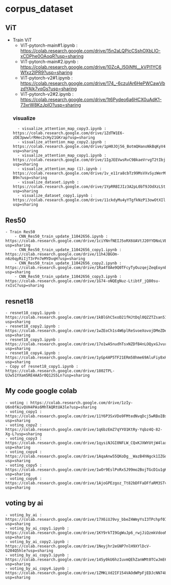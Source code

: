 # corpus_dataset

## ViT
- Train ViT
	- ViT-pytorch-main#1.ipynb : https://colab.research.google.com/drive/15n2aLQPicCSshOXbLlO-xCDPhe0OAoqR?usp=sharing
	- ViT-pytorch-main#2.ipynb : https://colab.research.google.com/drive/10ZcA_l50iNftl__kVPI1YC6Wfxz2IPR9?usp=sharing
	- ViT-pytorch-v2#1.ipynb : https://colab.research.google.com/drive/174_-6czulAr6HePWCawVbzdYAlk7vqGs?usp=sharing
	- ViT-pytorch-v2#2.ipynb : https://colab.research.google.com/drive/1t6Pydeo6a6HCX0uAdK1-73xrW8KzJpIO?usp=sharing
	### visualize
		- visualize_attention_map_copy3.ipynb : https://colab.research.google.com/drive/1ZdTW1E6-zDE3pwwlrRHec2cHy21GKrap?usp=sharing
		- visualize_attention_map_copy2.ipynb : https://colab.research.google.com/drive/1pH0JOj56_BotmQHanoNkBqKyV4zlhkmE?usp=sharing
		- visualize_attention_map_copy1.ipynb : https://colab.research.google.com/drive/1IgJEEVwsRvC9BkaeVrvgT2tIbj7nulDt?usp=sharing
		- visualize_attention_map (1).ipynb : https://colab.research.google.com/drive/1v_e11ra8cbTz99MsVXvSyzWerMPD-B9n?usp=sharing
		- visualize_dataset.ipynb : https://colab.research.google.com/drive/1YpRRBIJIz3A2pL0bT9JOdXzLStBdXnLj?usp=sharing
		- visualize_dataset_copy1.ipynb : https://colab.research.google.com/drive/11ckdyMu4yYTgfkNzP13owOtXIlFkaryl?usp=sharing

## Res50
	- Train Res50
		- CNN_Res50_train_update_11042656.ipynb : https://colab.research.google.com/drive/1ciYNnfNEIJ5oRX6UAVtJ20YYDNxLVBmb?usp=sharing
		- CNN_Res50_train_update_11042656_copy1.ipynb : https://colab.research.google.com/drive/11h4JBGOm-n6z6qyRiIjT3rPn7eMYDvqH?usp=sharing
		- CNN_Res50_train_update_11042656_copy2.ipynb : https://colab.research.google.com/drive/1Ra4f8Ae9Q0TFcyTyOuzqejZeqEoynBp2?usp=sharing
		- CNN_Res50_train_update_11042656_copy3.ipynb : https://colab.research.google.com/drive/1G74-oNQEgNuz-LtibtF_jQ80su-rxIsC?usp=sharing
	
## resnet18
	- resnet18_copy1.ipynb : https://colab.research.google.com/drive/1kBlGhC5xoD21fHJtDql0QZZTZsan51ei?usp=sharing
	- resnet18_copy2.ipynb : https://colab.research.google.com/drive/1wZEoCh1s4W6plReSvoeXovojDMeZDepk?usp=sharing
	- resnet18_copy3.ipynb : https://colab.research.google.com/drive/17o1wA5nudhTsxNZDfB4nLOQyxGJvurmt?usp=sharing
	- resnet18_copy4.ipynb : https://colab.research.google.com/drive/1yGp4AP5TF21ERm58hme69AluFiy8xH4u?usp=sharing
	- Copy of resnet18_copy1.ipynb : https://colab.research.google.com/drive/1802TPL-UJw51YXam5RE4AA5r0Q12S5Ln?usp=sharing

## My code google colab
	- voting : https://colab.research.google.com/drive/1zIy-U6n0fAivQVH4PAs6MhTAQRtUA3le?usp=sharing
	- voting_copy1 : https://colab.research.google.com/drive/11Y6P3SxVDo9FMtedNvqDcj5wRBoIBsrO?usp=sharing
	- voting_copy2 : https://colab.research.google.com/drive/1q6bzEmZ7qYYO1KtRy-Yqbz4Q-82-Xg-L?usp=sharing
	- voting_copy3 : https://colab.research.google.com/drive/1qysiNJGI0NFLW_CQxKJXWYUtjW4laxUE?usp=sharing
	- voting_copy4 : https://colab.research.google.com/drive/1AqaAnw55QKoDg__WazB4hNgck1IZGdfh?usp=sharing
	- voting_copy5 : https://colab.research.google.com/drive/1wOr9EslPoRxSJ99mo2BojTGcD1u1gKHP?usp=sharing
	- voting_copy6 : https://colab.research.google.com/drive/1AjoGPEzgoz_Tt82bDFFaDFfaRM3STv8K?usp=sharing

## voting by ai
	- voting_by_ai : https://colab.research.google.com/drive/17X6iUJ9vy_bbeZ4WmyYsI3TPchpf0Izu?usp=sharing
	- voting_by_ai_copy1.ipynb : https://colab.research.google.com/drive/1KY9rkTI9GgWuJp6_rwjJiQzmkVdooNFr?usp=sharing
	- voting_by_ai_copy2.ipynb : https://colab.research.google.com/drive/1Neyjhr2eGNP7nlH9XYlDcV-G204Q5hle?usp=sharing
	- voting_by_ai_copy3.ipynb : https://colab.research.google.com/drive/145y0kU6hzIuvmQEhZanWMt0TCwJmE66K?usp=sharing
	- voting_by_ai_copy4.ipynb : https://colab.research.google.com/drive/1ZMKLVd2IF154VAOdWPpFjEDJcNN74UlZ?usp=sharing
	
	